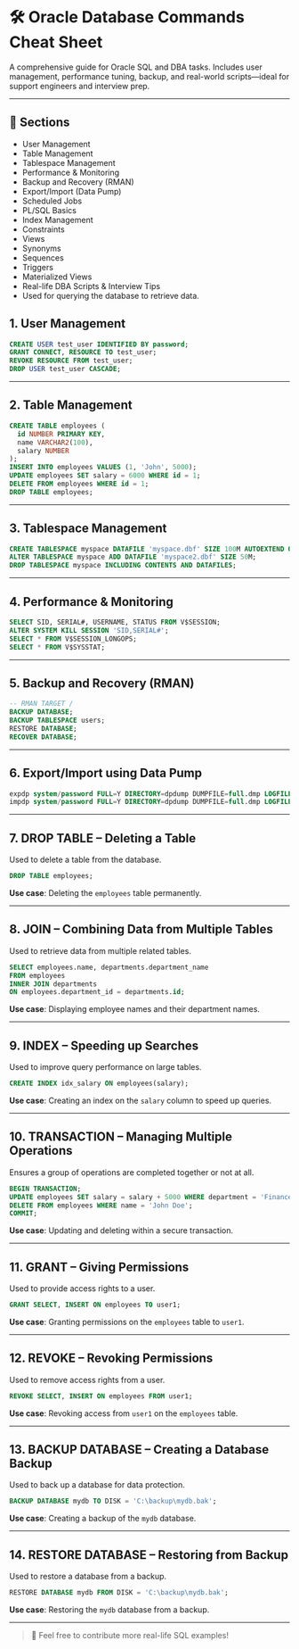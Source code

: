 
# 🛠️ Oracle Database Commands Cheat Sheet

A comprehensive guide for Oracle SQL and DBA tasks. Includes user management, performance tuning, backup, and real-world scripts—ideal for support engineers and interview prep.

---

## 📂 Sections
- User Management
- Table Management
- Tablespace Management
- Performance & Monitoring
- Backup and Recovery (RMAN)
- Export/Import (Data Pump)
- Scheduled Jobs
- PL/SQL Basics
- Index Management
- Constraints
- Views
- Synonyms
- Sequences
- Triggers
- Materialized Views
- Real-life DBA Scripts & Interview Tips
- Used for querying the database to retrieve data.

## 1. User Management

```sql
CREATE USER test_user IDENTIFIED BY password;
GRANT CONNECT, RESOURCE TO test_user;
REVOKE RESOURCE FROM test_user;
DROP USER test_user CASCADE;
```

---

## 2. Table Management

```sql
CREATE TABLE employees (
  id NUMBER PRIMARY KEY,
  name VARCHAR2(100),
  salary NUMBER
);
INSERT INTO employees VALUES (1, 'John', 5000);
UPDATE employees SET salary = 6000 WHERE id = 1;
DELETE FROM employees WHERE id = 1;
DROP TABLE employees;
```


---

## 3. Tablespace Management


```sql
CREATE TABLESPACE myspace DATAFILE 'myspace.dbf' SIZE 100M AUTOEXTEND ON;
ALTER TABLESPACE myspace ADD DATAFILE 'myspace2.dbf' SIZE 50M;
DROP TABLESPACE myspace INCLUDING CONTENTS AND DATAFILES;
```


---

## 4. Performance & Monitoring

```sql
SELECT SID, SERIAL#, USERNAME, STATUS FROM V$SESSION;
ALTER SYSTEM KILL SESSION 'SID,SERIAL#';
SELECT * FROM V$SESSION_LONGOPS;
SELECT * FROM V$SYSSTAT;
```


---

## 5.  Backup and Recovery (RMAN)

```sql
-- RMAN TARGET /
BACKUP DATABASE;
BACKUP TABLESPACE users;
RESTORE DATABASE;
RECOVER DATABASE;
```

---

## 6. Export/Import using Data Pump


```sql
expdp system/password FULL=Y DIRECTORY=dpdump DUMPFILE=full.dmp LOGFILE=full.log
impdp system/password FULL=Y DIRECTORY=dpdump DUMPFILE=full.dmp LOGFILE=imp.log
```

---

## 7. DROP TABLE – Deleting a Table

Used to delete a table from the database.

```sql
DROP TABLE employees;
```

**Use case**: Deleting the `employees` table permanently.

---

## 8. JOIN – Combining Data from Multiple Tables

Used to retrieve data from multiple related tables.

```sql
SELECT employees.name, departments.department_name
FROM employees
INNER JOIN departments
ON employees.department_id = departments.id;
```

**Use case**: Displaying employee names and their department names.

---

## 9. INDEX – Speeding up Searches

Used to improve query performance on large tables.

```sql
CREATE INDEX idx_salary ON employees(salary);
```

**Use case**: Creating an index on the `salary` column to speed up queries.

---

## 10. TRANSACTION – Managing Multiple Operations

Ensures a group of operations are completed together or not at all.

```sql
BEGIN TRANSACTION;
UPDATE employees SET salary = salary + 5000 WHERE department = 'Finance';
DELETE FROM employees WHERE name = 'John Doe';
COMMIT;
```

**Use case**: Updating and deleting within a secure transaction.

---

## 11. GRANT – Giving Permissions

Used to provide access rights to a user.

```sql
GRANT SELECT, INSERT ON employees TO user1;
```

**Use case**: Granting permissions on the `employees` table to `user1`.

---

## 12. REVOKE – Revoking Permissions

Used to remove access rights from a user.

```sql
REVOKE SELECT, INSERT ON employees FROM user1;
```

**Use case**: Revoking access from `user1` on the `employees` table.

---

## 13. BACKUP DATABASE – Creating a Database Backup

Used to back up a database for data protection.

```sql
BACKUP DATABASE mydb TO DISK = 'C:\backup\mydb.bak';
```

**Use case**: Creating a backup of the `mydb` database.

---

## 14. RESTORE DATABASE – Restoring from Backup

Used to restore a database from a backup.

```sql
RESTORE DATABASE mydb FROM DISK = 'C:\backup\mydb.bak';
```

**Use case**: Restoring the `mydb` database from a backup.

---

> 📘 Feel free to contribute more real-life SQL examples!
